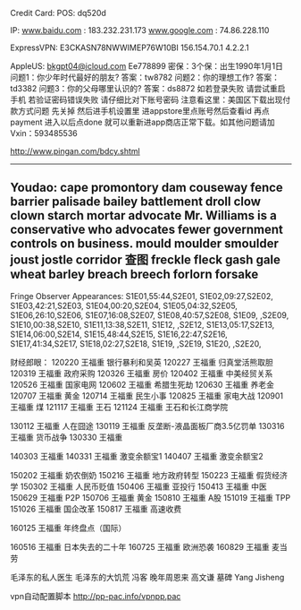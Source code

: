 Credit Card: POS: dq520d

IP:
  www.baidu.com : 183.232.231.173
  www.google.com : 74.86.228.110

ExpressVPN:
  E3CKASN78NWWIMEP76W10BI
  156.154.70.1
  4.2.2.1

AppleUS: bkgpt04@icloud.com Ee778899
密保：3个保：出生1990年1月1日
问题1：你少年时代最好的朋友?
答案：tw8782
问题2：你的理想工作?
答案：td3382
问题3：你的父母哪里认识的?
答案：ds8872
如若登录失败 请尝试重启手机 若验证密码错误失败 请仔细比对下账号密码
注意看这里：美国区下载出现付款方式问题 先关掉 然后进手机设置里 进appstore里点账号然后查看id 再点payment 进入以后点done 就可以重新进app商店正常下载。如其他问题请加Vxin：593485536 

http://www.pingan.com/bdcy.shtml

-----------------------------------------------------------
Youdao:
cape promontory
dam couseway
fence barrier palisade bailey battlement
droll clow clown
starch mortar
advocate Mr. Williams is a conservative who advocates fewer government controls on business.
mould moulder smoulder
joust jostle
corridor 查图
freckle fleck
gash gale
wheat barley
breach breech
forlorn forsake
-----------------------------------------------------------

Fringe Observer Appearances:
S1E01,55:44,S2E01,
S1E02,09:27,S2E02,
S1E03,42:21,S2E03,
S1E04,00:20,S2E04,
S1E05,04:32,S2E05,
S1E06,26:10,S2E06,
S1E07,16:08,S2E07,
S1E08,40:57,S2E08,
S1E09,     ,S2E09,
S1E10,00:38,S2E10,
S1E11,13:38,S2E11,
S1E12,     ,S2E12,
S1E13,05:17,S2E13,
S1E14,06:00,S2E14,
S1E15,48:44,S2E15,
S1E16,22:47,S2E16,
S1E17,41:34,S2E17,
S1E18,02:27,S2E18,
S1E19,     ,S2E19,
S1E20,     ,S2E20,


财经郎眼：
120220 王福重 银行暴利和吴英
120227 王福重 归真堂活熊取胆
120319 王福重 政府采购
120326 王福重 房价
120402 王福重 中美经贸关系
120526 王福重 国家电网
120602 王福重 希腊生死劫
120630 王福重 养老金
120707 王福重 黄金
120714 王福重 民生小事
120825 王福重 家电大战
120901 王福重 煤
121117 王福重 王石
121124 王福重 王石和长江商学院

130112 王福重 人在囧途
130119 王福重 反垄断-液晶面板厂商3.5亿罚单
130316 王福重 货币战争
130330 王福重

140303 王福重
140331 王福重 激变余额宝1
140407 王福重 激变余额宝2

150202 王福重 奶农倒奶
150216 王福重 地方政府转型
150223 王福重 假货经济学
150302 王福重 人民币贬值
150406 王福重 亚投行
150413 王福重 中医
150629 王福重 P2P
150706 王福重 黄金
150810 王福重 A股
151019 王福重 TPP
151026 王福重 国企改革
150817 王福重 高速收费

160125 王福重 年终盘点（国际）

160516 王福重 日本失去的二十年
160725 王福重 欧洲恐袭
160829 王福重 麦当劳

毛泽东的私人医生
毛泽东的大饥荒 冯客
晚年周恩来 高文谦
墓碑 Yang Jisheng


vpn自动配置脚本
http://pp-pac.info/vpnpp.pac
